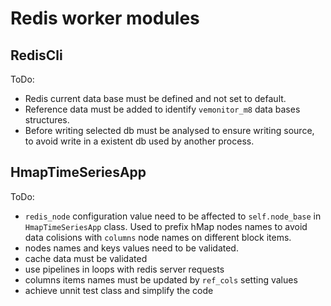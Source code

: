 # Redis worker modules

## RedisCli

ToDo: 
- Redis current data base must be defined and not set to default.
- Reference data must be added to identify `vemonitor_m8` data bases structures.
- Before writing selected db must be analysed to ensure writing source,  
  to avoid write in a existent db used by another process.


## HmapTimeSeriesApp

ToDo: 
- `redis_node` configuration value need to be affected to `self.node_base` in `HmapTimeSeriesApp` class. Used to prefix hMap nodes names to avoid data colisions with `columns` node names on different block items.
- nodes names and keys values need to be validated.
- cache data must be validated
- use pipelines in loops with redis server requests
- columns items names must be updated by `ref_cols` setting values
- achieve unnit test class and simplify the code
